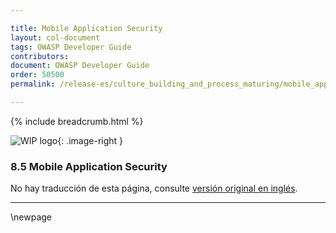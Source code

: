 ```yaml
---

title: Mobile Application Security
layout: col-document
tags: OWASP Developer Guide
contributors:
document: OWASP Developer Guide
order: 50500
permalink: /release-es/culture_building_and_process_maturing/mobile_application_security/

---
```


{% include breadcrumb.html %}

<style type="text/css">
.image-right {
  height: 180px;
  display: block;
  margin-left: auto;
  margin-right: auto;
  float: right;
}
</style>

![WIP logo](../../../assets/images/dg_wip.png "Work in progress"){: .image-right }

### 8.5 Mobile Application Security

No hay traducción de esta página, consulte [versión original en inglés][release1005].

----

[release1005]: https://github.com/OWASP/www-project-developer-guide/blob/main/release/10-culture-process/05-mas.md

\newpage
